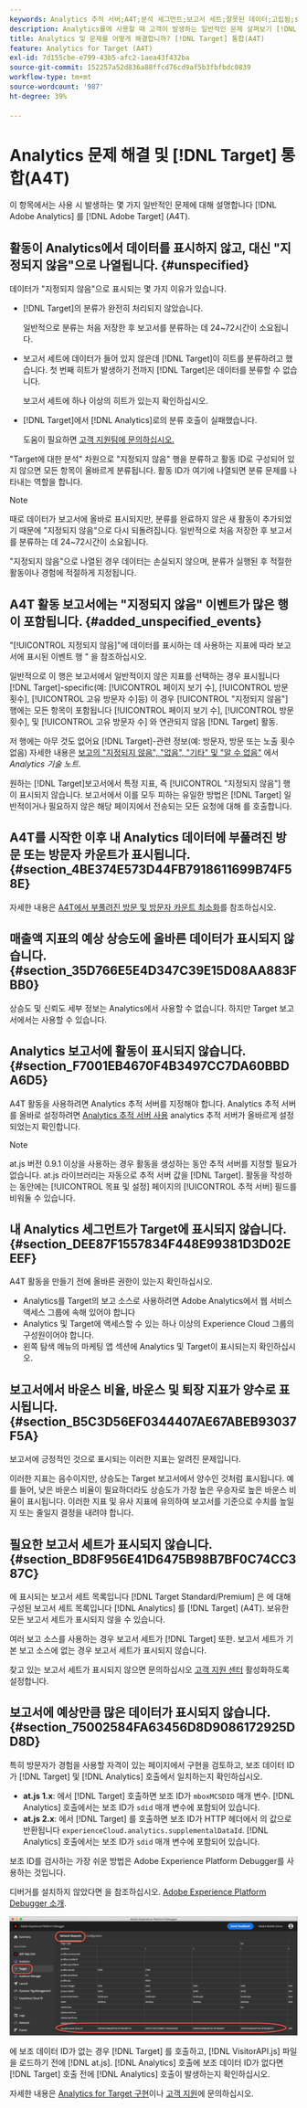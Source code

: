 ```yaml
---
keywords: Analytics 추적 서버;A4T;분석 세그먼트;보고서 세트;잘못된 데이터;고립됨;sdid;VisitorAPI.js;mboxMCSDID;phantom;지정되지 않음
description: Analytics를에 사용할 때 고객이 발생하는 일반적인 문제 살펴보기 [!DNL Target] (A4T).
title: Analytics 및 문제를 어떻게 해결합니까? [!DNL Target] 통합(A4T)
feature: Analytics for Target (A4T)
exl-id: 7d155cbe-e799-43b5-afc2-1aea43f432ba
source-git-commit: 152257a52d836a88ffcd76cd9af5b3fbfbdc0839
workflow-type: tm+mt
source-wordcount: '987'
ht-degree: 39%

---
```


# Analytics 문제 해결 및 [!DNL Target] 통합(A4T)

이 항목에서는 사용 시 발생하는 몇 가지 일반적인 문제에 대해 설명합니다 [!DNL Adobe Analytics] 를 [!DNL Adobe Target] (A4T).

## 활동이 Analytics에서 데이터를 표시하지 않고, 대신 &quot;지정되지 않음&quot;으로 나열됩니다. {#unspecified}

데이터가 &quot;지정되지 않음&quot;으로 표시되는 몇 가지 이유가 있습니다.

* [!DNL Target]의 분류가 완전히 처리되지 않았습니다.

   일반적으로 분류는 처음 저장한 후 보고서를 분류하는 데 24~72시간이 소요됩니다.

* 보고서 세트에 데이터가 들어 있지 않은데 [!DNL Target]이 히트를 분류하려고 했습니다. 첫 번째 히트가 발생하기 전까지 [!DNL Target]은 데이터를 분류할 수 없습니다.

   보고서 세트에 하나 이상의 히트가 있는지 확인하십시오.

* [!DNL Target]에서 [!DNL Analytics]로의 분류 호출이 실패했습니다.

   도움이 필요하면 [고객 지원팀에 문의하십시오.](/help/main/cmp-resources-and-contact-information.md#reference_ACA3391A00EF467B87930A450050077C)

&quot;Target에 대한 분석&quot; 차원으로 &quot;지정되지 않음&quot; 행을 분류하고 활동 ID로 구성되어 있지 않으면 모든 항목이 올바르게 분류됩니다. 활동 ID가 여기에 나열되면 분류 문제를 나타내는 역할을 합니다.

>[!NOTE]
>
>때로 데이터가 보고서에 올바로 표시되지만, 분류를 완료하지 않은 새 활동이 추가되었기 때문에 &quot;지정되지 않음&quot;으로 다시 되돌려집니다. 일반적으로 처음 저장한 후 보고서를 분류하는 데 24~72시간이 소요됩니다.
>
>&quot;지정되지 않음&quot;으로 나열된 경우 데이터는 손실되지 않으며, 분류가 실행된 후 적절한 활동이나 경험에 적절하게 지정됩니다.

## A4T 활동 보고서에는 &quot;지정되지 않음&quot; 이벤트가 많은 행이 포함됩니다. {#added_unspecified_events}

&quot;[!UICONTROL 지정되지 않음]&quot;에 데이터를 표시하는 데 사용하는 지표에 따라 보고서에 표시된 이벤트 행 &quot; 을 참조하십시오.

일반적으로 이 행은 보고서에서 일반적이지 않은 지표를 선택하는 경우 표시됩니다 [!DNL Target]-specific(예: [!UICONTROL 페이지 보기 수], [!UICONTROL 방문 횟수], [!UICONTROL 고유 방문자 수]등) 이 경우 [!UICONTROL &quot;지정되지 않음&quot;] 행에는 모든 항목이 포함됩니다 [!UICONTROL 페이지 보기 수], [!UICONTROL 방문 횟수], 및 [!UICONTROL 고유 방문자 수] 와 연관되지 않음 [!DNL Target] 활동.

저 행에는 아무 것도 없어요 [!DNL Target]-관련 정보(예: 방문자, 방문 또는 노출 횟수 없음) 자세한 내용은 [보고의 &quot;지정되지 않음&quot;, &quot;없음&quot;, &quot;기타&quot; 및 &quot;알 수 없음&quot;](https://experienceleague.adobe.com/docs/analytics/technotes/unspecified.html?lang=en) 에서 *Analytics 기술 노트*.

원하는 [!DNL Target]보고서에서 특정 지표, 즉 [!UICONTROL &quot;지정되지 않음&quot;] 행이 표시되지 않습니다. 보고서에서 이를 모두 피하는 유일한 방법은 [!DNL Target] 일반적이거나 필요하지 않은 해당 페이지에서 전송되는 모든 요청에 대해 를 호출합니다.

## A4T를 시작한 이후 내 Analytics 데이터에 부풀려진 방문 또는 방문자 카운트가 표시됩니다. {#section_4BE374E573D44FB7918611699B74F58E}

자세한 내용은 [A4T에서 부풀려진 방문 및 방문자 카운트 최소화](/help/main/c-integrating-target-with-mac/a4t/c-a4t-troubleshooting/minimizing-inflated-visit-and-visitor-counts-a4t.md#concept_A515C2DE126E44B6AD97754C2C6D5235)를 참조하십시오.

## 매출액 지표의 예상 상승도에 올바른 데이터가 표시되지 않습니다. {#section_35D766E5E4D347C39E15D08AA883FBB0}

상승도 및 신뢰도 세부 정보는 Analytics에서 사용할 수 없습니다. 하지만 Target 보고서에서는 사용할 수 있습니다.

## Analytics 보고서에 활동이 표시되지 않습니다. {#section_F7001EB4670F4B3497CC7DA60BBDA6D5}

A4T 활동을 사용하려면 Analytics 추적 서버를 지정해야 합니다. Analytics 추적 서버를 올바로 설정하려면 [Analytics 추적 서버 사용](/help/main/c-integrating-target-with-mac/a4t/analytics-tracking-server.md#task_72077BA7E93C4A65A715A18F32228823) analytics 추적 서버가 올바르게 설정되었는지 확인합니다.

>[!NOTE]
>
>at.js 버전 0.9.1 이상을 사용하는 경우 활동을 생성하는 동안 추적 서버를 지정할 필요가 없습니다. at.js 라이브러리는 자동으로 추적 서버 값을 [!DNL Target]. 활동을 작성하는 동안에는 [!UICONTROL 목표 및 설정] 페이지의 [!UICONTROL 추적 서버] 필드를 비워둘 수 있습니다.

## 내 Analytics 세그먼트가 Target에 표시되지 않습니다. {#section_DEE87F1557834F448E99381D3D02EEEF}

A4T 활동을 만들기 전에 올바른 권한이 있는지 확인하십시오.

* Analytics를 Target의 보고 소스로 사용하려면 Adobe Analytics에서 웹 서비스 액세스 그룹에 속해 있어야 합니다
* Analytics 및 Target에 액세스할 수 있는 하나 이상의 Experience Cloud 그룹의 구성원이어야 합니다.
* 왼쪽 탐색 메뉴의 마케팅 앱 섹션에 Analytics 및 Target이 표시되는지 확인하십시오.

## 보고서에서 바운스 비율, 바운스 및 퇴장 지표가 양수로 표시됩니다. {#section_B5C3D56EF0344407AE67ABEB93037F5A}

보고서에 긍정적인 것으로 표시되는 이러한 지표는 알려진 문제입니다.

이러한 지표는 음수이지만, 상승도는 Target 보고서에서 양수인 것처럼 표시됩니다. 예를 들어, 낮은 바운스 비율이 필요하더라도 상승도가 가장 높은 우승자로 높은 바운스 비율이 표시됩니다. 이러한 지표 및 유사 지표에 유의하여 보고서를 기준으로 수치를 높일지 또는 줄일지 결정을 내려야 합니다.

## 필요한 보고서 세트가 표시되지 않습니다. {#section_BD8F956E41D6475B98B7BF0C74CC387C}

에 표시되는 보고서 세트 목록입니다 [!DNL Target Standard/Premium] 은 에 대해 구성된 보고서 세트 목록입니다 [!DNL Analytics] 를 [!DNL Target] (A4T). 보유한 모든 보고서 세트가 표시되지 않을 수 있습니다.

여러 보고 소스를 사용하는 경우 보고서 세트가 [!DNL Target] 또한. 보고서 세트가 기본 보고 소스에 없는 경우 보고서 세트가 표시되지 않습니다.

찾고 있는 보고서 세트가 표시되지 않으면 문의하십시오 [고객 지원 센터](/help/main/cmp-resources-and-contact-information.md#reference_ACA3391A00EF467B87930A450050077C) 활성화하도록 설정합니다.

## 보고서에 예상만큼 많은 데이터가 표시되지 않습니다. {#section_75002584FA63456D8D9086172925DD8D}

특히 방문자가 경험을 사용할 자격이 있는 페이지에서 구현을 검토하고, 보조 데이터 ID가 [!DNL Target] 및 [!DNL Analytics] 호출에서 일치하는지 확인하십시오.

* **at.js 1.x**: 에서 [!DNL Target] 호출하면 보조 ID가 `mboxMCSDID` 매개 변수. [!DNL Analytics] 호출에서는 보조 ID가 `sdid` 매개 변수에 포함되어 있습니다.
* **at.js 2.x**: 에서 [!DNL Target] 를 호출하면 보조 ID가 HTTP 헤더에서 의 값으로 반환됩니다 `experienceCloud.analytics.supplementalDataId`. [!DNL Analytics] 호출에서는 보조 ID가 `sdid` 매개 변수에 포함되어 있습니다.

보조 ID를 검사하는 가장 쉬운 방법은 Adobe Experience Platform Debugger를 사용하는 것입니다.

디버거를 설치하지 않았다면 을 참조하십시오. [Adobe Experience Platform Debugger 소개](https://experienceleague.adobe.com/docs/platform-learn/tutorials/data-ingestion/web-sdk/introduction-to-the-experience-platform-debugger.html).

![디버거](/help/main/c-integrating-target-with-mac/a4t/assets/debugger.png)

에 보조 데이터 ID가 없는 경우 [!DNL Target] 를 호출하고, [!DNL VisitorAPI.js] 파일을 로드하기 전에 [!DNL at.js]. [!DNL Analytics] 호출에 보조 데이터 ID가 없다면 [!DNL Target] 호출 전에 [!DNL Analytics] 호출이 발생하는지 확인하십시오.

자세한 내용은 [Analytics for Target 구현](/help/main/c-integrating-target-with-mac/a4t/a4timplementation.md#concept_CE78750AC2A4487D8ACD9369B3EAC85A)이나 [고객 지원](/help/main/cmp-resources-and-contact-information.md#reference_ACA3391A00EF467B87930A450050077C)에 문의하십시오.
